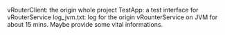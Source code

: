 vRouterClient: the origin whole project
TestApp: a test interface for vRouterService
log_jvm.txt: log for the origin vRounterService on JVM for about 15 mins. Maybe provide some vital informations.